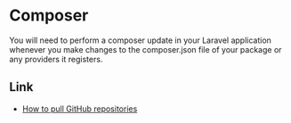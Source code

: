 # Composer

You will need to perform a composer update in your Laravel application whenever you make changes to the composer.json file of your package or any providers it registers.

## Link

- [How to pull GitHub repositories](https://www.amitmerchant.com/how-to-pull-github-repositories-as-composer-packages-in-php/)

